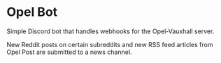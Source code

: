 # Opel Bot
Simple Discord bot that handles webhooks for the Opel-Vauxhall server. 

New Reddit posts on certain subreddits and new RSS feed articles from Opel Post are submitted to a news channel.